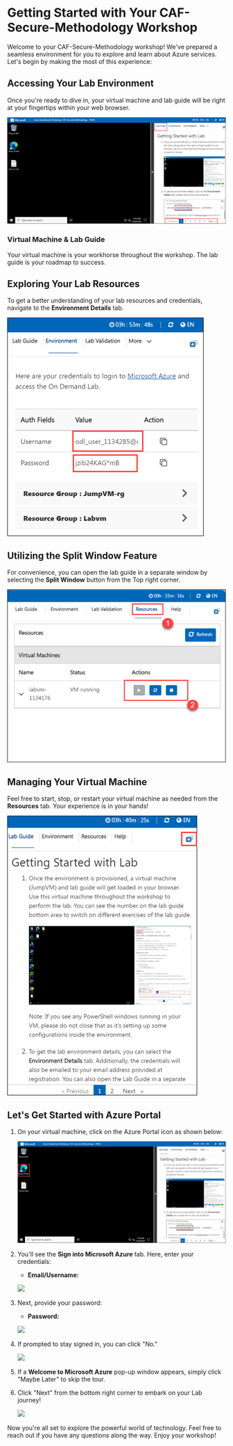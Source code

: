 # **Getting Started with Your CAF-Secure-Methodology Workshop**

Welcome to your CAF-Secure-Methodology workshop! We've prepared a seamless environment for you to explore and learn about Azure services. Let's begin by making the most of this experience:
 
## **Accessing Your Lab Environment**
 
Once you're ready to dive in, your virtual machine and lab guide will be right at your fingertips within your web browser.

   ![](images/CAF(1).png)

### **Virtual Machine & Lab Guide**
 
Your virtual machine is your workhorse throughout the workshop. The lab guide is your roadmap to success.
 
## **Exploring Your Lab Resources**
 
To get a better understanding of your lab resources and credentials, navigate to the **Environment Details** tab.

   ![](images/CAF(3).png)
 
## **Utilizing the Split Window Feature**
 
For convenience, you can open the lab guide in a separate window by selecting the **Split Window** button from the Top right corner.
 
   ![](images/res.png)
 
## **Managing Your Virtual Machine**
 
Feel free to start, stop, or restart your virtual machine as needed from the **Resources** tab. Your experience is in your hands!
 
   ![](images/POWER(1).png)
 
## **Let's Get Started with Azure Portal**
 
1. On your virtual machine, click on the Azure Portal icon as shown below:

   ![](images/CAF(2).png)

2. You'll see the **Sign into Microsoft Azure** tab. Here, enter your credentials:
 
   - **Email/Username:** <inject key="AzureAdUserEmail"></inject>
 
   ![](images/enter-email.jpg)
 
3. Next, provide your password:
 
   - **Password:** <inject key="AzureAdUserPassword"></inject>
 
   ![](images/password-signin.jpg)
 
4. If prompted to stay signed in, you can click "No."

   ![](images/stay-sign-in.jpg)
  
5. If a **Welcome to Microsoft Azure** pop-up window appears, simply click "Maybe Later" to skip the tour.
 
6. Click "Next" from the bottom right corner to embark on your Lab journey!

   ![](images/next-page-open.jpg)
   
Now you're all set to explore the powerful world of technology. Feel free to reach out if you have any questions along the way. Enjoy your workshop!
